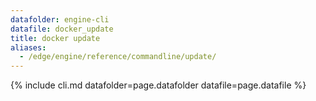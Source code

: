 ```yaml
---
datafolder: engine-cli
datafile: docker_update
title: docker update
aliases:
  - /edge/engine/reference/commandline/update/
---
```

<!--
This page is automatically generated from Docker's source code. If you want to
suggest a change to the text that appears here, open a ticket or pull request
in the source repository on GitHub:

https://github.com/docker/cli
-->

{% include cli.md datafolder=page.datafolder datafile=page.datafile %}
